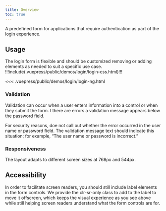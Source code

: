 ```yaml
---
title: Overview
toc: true
---
```


A predefined form for applications that require authentication as part of the login experience.

## Usage

The login form is flexible and should be customized removing or adding elements as needed to suit a specific use case.
<doc-demo>
!!!include(.vuepress/public/demos/login/login-css.html)!!!
</doc-demo>

<doc-code>
<<< .vuepress/public/demos/login/login-ng.html
</doc-code>

### Validation

Validation can occur when a user enters information into a control or when they submit the form. I there are errors a validation message appears below the password field.

For security reasons, doe not call out whether the error occurred in the user name or password field. The validation message text should indicate this situation; for example, “The user name or password is incorrect.”

### Responsiveness

The layout adapts to different screen sizes at 768px and 544px.

## Accessibility

In order to facilitate screen readers, you should still include label elements in the form controls. We provide the clr-sr-only class to add to the label to move it offscreen, which keeps the visual experience as you see above while still helping screen readers understand what the form controls are for.
